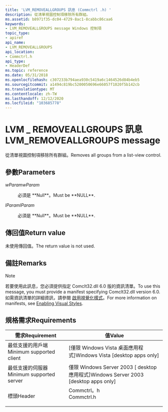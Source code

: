 ```yaml
---
title: 'LVM_REMOVEALLGROUPS 訊息 (Commctrl .h) '
description: 從清單視圖控制項移除所有群組。
ms.assetid: b8971f35-dc04-4729-8ac1-8cabbc86caa6
keywords:
- LVM_REMOVEALLGROUPS message Windows 控制項
topic_type:
- apiref
api_name:
- LVM_REMOVEALLGROUPS
api_location:
- Commctrl.h
api_type:
- HeaderDef
ms.topic: reference
ms.date: 05/31/2018
ms.openlocfilehash: c307233b794aea930c5419a6c1464526d84b4eb5
ms.sourcegitcommit: a1494c819bc5200050696e66057f1020f5b142cb
ms.translationtype: MT
ms.contentlocale: zh-TW
ms.lasthandoff: 12/12/2020
ms.locfileid: "103685778"
---
```

# <a name="lvm_removeallgroups-message"></a><span data-ttu-id="326b1-104">LVM \_ REMOVEALLGROUPS 訊息</span><span class="sxs-lookup"><span data-stu-id="326b1-104">LVM\_REMOVEALLGROUPS message</span></span>

<span data-ttu-id="326b1-105">從清單視圖控制項移除所有群組。</span><span class="sxs-lookup"><span data-stu-id="326b1-105">Removes all groups from a list-view control.</span></span>

## <a name="parameters"></a><span data-ttu-id="326b1-106">參數</span><span class="sxs-lookup"><span data-stu-id="326b1-106">Parameters</span></span>

<dl> <dt>

<span data-ttu-id="326b1-107">*wParam*</span><span class="sxs-lookup"><span data-stu-id="326b1-107">*wParam*</span></span> 
</dt> <dd><span data-ttu-id="326b1-108">必須是 **Null**。</span><span class="sxs-lookup"><span data-stu-id="326b1-108">Must be **NULL**.</span></span></dd> <dt>

<span data-ttu-id="326b1-109">*lParam*</span><span class="sxs-lookup"><span data-stu-id="326b1-109">*lParam*</span></span> 
</dt> <dd><span data-ttu-id="326b1-110">必須是 **Null**。</span><span class="sxs-lookup"><span data-stu-id="326b1-110">Must be **NULL**.</span></span></dd> </dl>

## <a name="return-value"></a><span data-ttu-id="326b1-111">傳回值</span><span class="sxs-lookup"><span data-stu-id="326b1-111">Return value</span></span>

<span data-ttu-id="326b1-112">未使用傳回值。</span><span class="sxs-lookup"><span data-stu-id="326b1-112">The return value is not used.</span></span>

## <a name="remarks"></a><span data-ttu-id="326b1-113">備註</span><span class="sxs-lookup"><span data-stu-id="326b1-113">Remarks</span></span>

> [!Note]  
> <span data-ttu-id="326b1-114">若要使用此訊息，您必須提供指定 Comclt32.dll 6.0 版的資訊清單。</span><span class="sxs-lookup"><span data-stu-id="326b1-114">To use this message, you must provide a manifest specifying Comclt32.dll version 6.0.</span></span> <span data-ttu-id="326b1-115">如需資訊清單的詳細資訊，請參閱 [啟用視覺化樣式](cookbook-overview.md)。</span><span class="sxs-lookup"><span data-stu-id="326b1-115">For more information on manifests, see [Enabling Visual Styles](cookbook-overview.md).</span></span>

 

## <a name="requirements"></a><span data-ttu-id="326b1-116">規格需求</span><span class="sxs-lookup"><span data-stu-id="326b1-116">Requirements</span></span>



| <span data-ttu-id="326b1-117">需求</span><span class="sxs-lookup"><span data-stu-id="326b1-117">Requirement</span></span> | <span data-ttu-id="326b1-118">值</span><span class="sxs-lookup"><span data-stu-id="326b1-118">Value</span></span> |
|-------------------------------------|---------------------------------------------------------------------------------------|
| <span data-ttu-id="326b1-119">最低支援的用戶端</span><span class="sxs-lookup"><span data-stu-id="326b1-119">Minimum supported client</span></span><br/> | <span data-ttu-id="326b1-120">\[僅限 Windows Vista 桌面應用程式\]</span><span class="sxs-lookup"><span data-stu-id="326b1-120">Windows Vista \[desktop apps only\]</span></span><br/>                                        |
| <span data-ttu-id="326b1-121">最低支援的伺服器</span><span class="sxs-lookup"><span data-stu-id="326b1-121">Minimum supported server</span></span><br/> | <span data-ttu-id="326b1-122">僅限 Windows Server 2003 \[ desktop 應用程式\]</span><span class="sxs-lookup"><span data-stu-id="326b1-122">Windows Server 2003 \[desktop apps only\]</span></span><br/>                                  |
| <span data-ttu-id="326b1-123">標頭</span><span class="sxs-lookup"><span data-stu-id="326b1-123">Header</span></span><br/>                   | <dl> <span data-ttu-id="326b1-124"><dt>Commctrl。h</dt></span><span class="sxs-lookup"><span data-stu-id="326b1-124"><dt>Commctrl.h</dt></span></span> </dl> |



 

 





